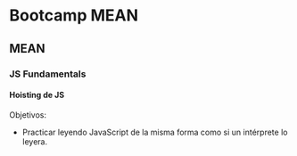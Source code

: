 # Bootcamp MEAN
## MEAN
### JS Fundamentals
#### Hoisting de JS

Objetivos:
* Practicar leyendo JavaScript de la misma forma como si un intérprete lo leyera.